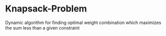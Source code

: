 # Knapsack-Problem
Dynamic algorithm for finding optimal weight combination which maximizes the sum less than a given constraint
